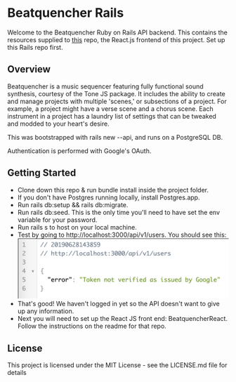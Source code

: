 # Beatquencher Rails
Welcome to the Beatquencher Ruby on Rails API backend. This contains the resources supplied to [this](https://github.com/wardou2/BeatquencherReact "Beatquencher React") repo, the React.js frontend of this project. Set up this Rails repo first.

## Overview
Beatquencher is a music sequencer featuring fully functional sound synthesis, courtesy of the Tone JS package. It includes the ability to create and manage projects with multiple 'scenes,' or subsections of a project. For example, a project might have a verse scene and a chorus scene. Each instrument in a project has a laundry list of settings that can be tweaked and modded to your heart's desire.

This was bootstrapped with rails new --api, and runs on a PostgreSQL DB.

Authentication is performed with Google's OAuth.

## Getting Started
* Clone down this repo & run bundle install inside the project folder.
* If you don't have Postgres running locally, install Postgres.app.
* Run rails db:setup && rails db:migrate.
* Run rails db:seed. This is the only time you'll need to have set the env variable for your password.
* Run rails s to host on your local machine.
* Test by going to http://localhost:3000/api/v1/users. You should see this:
![API result declaring user not logged in](https://raw.githubusercontent.com/wardou2/BeatquencherRails/master/images/users_api_not_loggedin.png)
* That's good! We haven't logged in yet so the API doesn't want to give up any information.
* Next you will need to set up the React JS front end: BeatquencherReact. Follow the instructions on the readme for that repo.

## License
This project is licensed under the MIT License - see the LICENSE.md file for details
